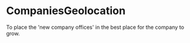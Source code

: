 # CompaniesGeolocation
To place the 'new company offices' in the best place for the company to grow.
